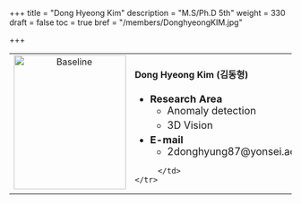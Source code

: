 +++
title = "Dong Hyeong Kim"
description = "M.S/Ph.D 5th"
weight = 330
draft = false
toc = true
bref = "/members/DonghyeongKIM.jpg"

+++

<table>
    <tr>
       <td width="280" align="center" valign="top">
          <img alt="Baseline" width="200px" height="240" src="/members/DonghyeongKIM.jpg">
       </td>
       <td>
            <h4>Dong Hyeong Kim (김동형)</h4>
            <ul class="member_info">
                <li style="font-size: 18px"><b>Research Area</b>
                    <ul class="interest">
                        <li style="margin-bottom: 5px">Anomaly detection</li>
                        <li style="margin-bottom: 5px">3D Vision</li>
                    </ul>
                </li>
                <li style="font-size: 18px"><b>E-mail</b>
                    <ul>
                        <li style="margin-bottom: 5px">2donghyung87@yonsei.ac.kr</li>
                    </ul>
                </li>
            </ul>


         </td>
    </tr>
</table>